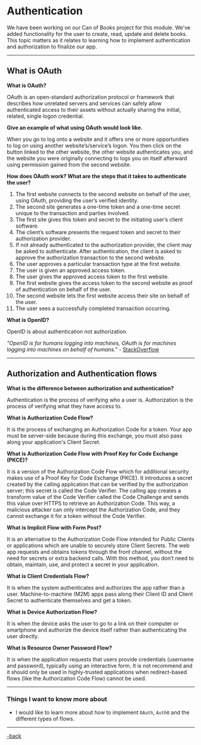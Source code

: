 # Authentication

We have been working on our Can of Books project for this module. We've added functionality for the user to create, read, update and delete books. This topic matters as it relates to learning how to implement authentication and authorization to finalize our app.

---

## What is OAuth

**What is OAuth?**

OAuth is an open-standard authorization protocol or framework that describes how unrelated servers and services can safely allow authenticated access to their assets without actually sharing the initial, related, single logon credential.

**Give an example of what using OAuth would look like.**

When you go to log onto a website and it offers one or more opportunities to log on using another website’s/service’s logon. You then click on the button linked to the other website, the other website authenticates you, and the website you were originally connecting to logs you on itself afterward using permission gained from the second website.

**How does OAuth work? What are the steps that it takes to authenticate the user?**

1. The first website connects to the second website on behalf of the user, using OAuth, providing the user’s verified identity.
2. The second site generates a one-time token and a one-time secret unique to the transaction and parties involved.
3. The first site gives this token and secret to the initiating user’s client software.
4. The client’s software presents the request token and secret to their authorization provider.
5. If not already authenticated to the authorization provider, the client may be asked to authenticate. After authentication, the client is asked to approve the authorization transaction to the second website.
6. The user approves a particular transaction type at the first website.
7. The user is given an approved access token.
8. The user gives the approved access token to the first website.
9. The first website gives the access token to the second website as proof of authentication on behalf of the user.
10. The second website lets the first website access their site on behalf of the user.
11. The user sees a successfully completed transaction occurring.

**What is OpenID?**

OpenID is about authentication not authorization.

*"OpenID is for humans logging into machines, OAuth is for machines logging into machines on behalf of humans."* - [StackOverflow](https://stackoverflow.com/questions/4230821/if-openid-is-dead-what-is-out-there-to-take-its-place/4230970#4230970)

---

## Authorization and Authentication flows

**What is the difference between authorization and authentication?**

Authentication is the process of verifying who a user is. Authorization is the process of verifying what they have access to.

**What is Authorization Code Flow?**

It is the process of exchanging an Authorization Code for a token. Your app must be server-side because during this exchange, you must also pass along your application's Client Secret.

**What is Authorization Code Flow with Proof Key for Code Exchange (PKCE)?**

It is a version of the Authorization Code Flow which for additional security makes use of a Proof Key for Code Exchange (PKCE). It introduces a secret created by the calling application that can be verified by the authorization server; this secret is called the Code Verifier. The calling app creates a transform value of the Code Verifier called the Code Challenge and sends this value over HTTPS to retrieve an Authorization Code. This way, a malicious attacker can only intercept the Authorization Code, and they cannot exchange it for a token without the Code Verifier.

**What is Implicit Flow with Form Post?**

It is an alternative to the Authorization Code Flow intended for Public Clients or applications which are unable to securely store Client Secrets. The web app requests and obtains tokens through the front channel, without the need for secrets or extra backend calls. With this method, you don’t need to obtain, maintain, use, and protect a secret in your application.

**What is Client Credentials Flow?**

It is when the system authenticates and authorizes the app rather than a user. Machine-to-machine (M2M) apps pass along their Client ID and Client Secret to authenticate themselves and get a token.

**What is Device Authorization Flow?**

It is when the device asks the user to go to a link on their computer or smartphone and authorize the device itself rather than authenticating the user directly.

**What is Resource Owner Password Flow?**

It is when the application requests that users provide credentials (username and password), typically using an interactive form. It is not recommend and it should only be used in highly-trusted applications when redirect-based flows (like the Authorization Code Flow) cannot be used.

---

### Things I want to know more about

* I would like to learn more about how to implement `OAuth`, `Auth0` and the different types of flows.

---

[-back](https://alexriverau.github.io/reading-notes/code301)
